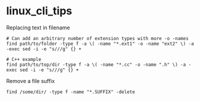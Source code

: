 # linux_cli_tips

Replacing text in filename
```
# Can add an arbitrary number of extension types with more -o -names
find path/to/folder -type f -a \( -name "*.ext1" -o -name "ext2" \) -a -exec sed -i -e "s///g" {} +

# C++ example
find path/to/top/dir -type f -a \( -name "*.cc" -o -name ".h" \) -a -exec sed -i -e "s///g" {} + 
```

Remove a file suffix
```
find /some/dir/ -type f -name "*.SUFFIX" -delete 
```


